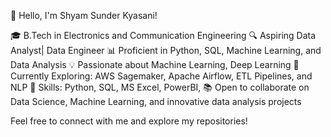 👋 Hello, I'm Shyam Sunder Kyasani!

🎓 B.Tech in Electronics and Communication Engineering
🔍 Aspiring Data Analyst| Data Engineer
📊 Proficient in Python, SQL, Machine Learning, and Data Analysis
💡 Passionate about Machine Learning, Deep Learning 
🚀 Currently Exploring: AWS Sagemaker, Apache Airflow, ETL Pipelines, and NLP
🔧 Skills: Python, SQL, MS Excel, PowerBI, 
📚 Open to collaborate on Data Science, Machine Learning, and innovative data analysis projects

Feel free to connect with me and explore my repositories!
